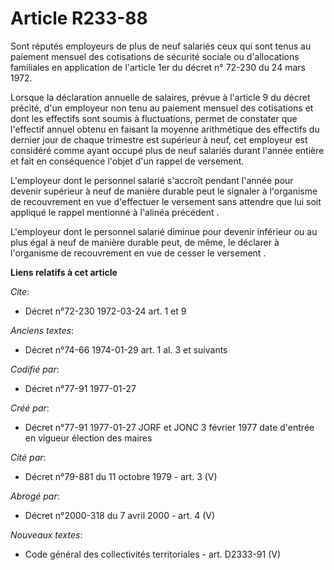 # Article R233-88

Sont réputés employeurs de plus de neuf salariés ceux qui sont tenus au paiement mensuel des cotisations de sécurité sociale
ou d'allocations familiales en application de l'article 1er du décret n° 72-230 du 24 mars 1972. 

Lorsque la déclaration annuelle de salaires, prévue à l'article 9 du décret précité, d'un employeur non tenu au paiement
mensuel des cotisations et dont les effectifs sont soumis à fluctuations, permet de constater que l'effectif annuel obtenu en
faisant la moyenne arithmétique des effectifs du dernier jour de chaque trimestre est supérieur à neuf, cet employeur est
considéré comme ayant occupé plus de neuf salariés durant l'année entière et fait en conséquence l'objet d'un rappel de
versement. 

L'employeur dont le personnel salarié s'accroît pendant l'année pour devenir supérieur à neuf de manière durable peut le
signaler à l'organisme de recouvrement en vue d'effectuer le versement sans attendre que lui soit appliqué le rappel
mentionné à l'alinéa précédent   . 

L'employeur dont le personnel salarié diminue pour devenir inférieur ou au plus égal à neuf de manière durable peut, de même,
le déclarer à l'organisme de recouvrement en vue de cesser le versement   .

**Liens relatifs à cet article**

_Cite_:

  - Décret n°72-230 1972-03-24 art. 1 et 9

_Anciens textes_:

  - Décret n°74-66 1974-01-29 art. 1 al. 3 et suivants

_Codifié par_:

  - Décret n°77-91 1977-01-27

_Créé par_:

  - Décret n°77-91 1977-01-27 JORF et JONC 3 février 1977 date d'entrée en vigueur élection des maires

_Cité par_:

  - Décret n°79-881 du 11 octobre 1979 - art. 3 (V)

_Abrogé par_:

  - Décret n°2000-318 du 7 avril 2000 - art. 4 (V)

_Nouveaux textes_:

  - Code général des collectivités territoriales - art. D2333-91 (V)
